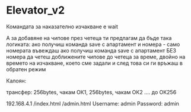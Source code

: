 # Elevator_v2

Командата за наказателно изчакване е wait

А за добавяне на чипове през четеца ти предлагам да бъде така логиката:
ако получиш команда save с апартамент и номера - само номерата въвеждаш
ако получиш команда save с апартамент БЕЗ номера да четеш доближените чипове до четеца за време,
двойно на времето на изчакване, което сме задали
и след това си ги връжаш в обратен режим



Калоян:

трансфер: 256bytes, чакам ОК1, 256bytes, чакам ОК2 .... до ОК256

192.168.4.1
/index.html
/admin.html 
  Username: admin
  Password: admin
